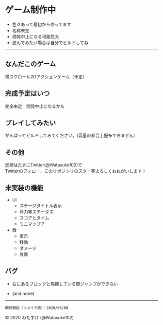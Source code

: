 # ゲーム制作中
- 色々あって最初から作ってます
- 名称未定
- 開発中止になる可能性大
- 遊んでみたい場合は自分でビルドしてね
---
## なんだこのゲーム
横スクロール2Dアクションゲーム（予定）

## 完成予定はいつ
完全未定　開発中止になるかも

## プレイしてみたい
がんばってビルドしてみてください。(容量の都合上配布できません)

## その他
進捗はたまにTwitter(@Watasuke102)で　  
Twitterのフォロー、このリポジトリのスター等よろしくおねがいします！

## 未実装の機能
- UI
	- ステージタイトル表示
	- 体力等ステータス
	- スコアとタイム
	- ミニマップ？
- 敵
	- 表示
	- 移動
	- ダメージ
	- 攻撃

## バグ
- 右にあるブロックと隣接している際ジャンプができない

- (and more)
---
	開発開始（リメイク版）：2020/03/08
© 2020 わたすけ (@Watasuke102)